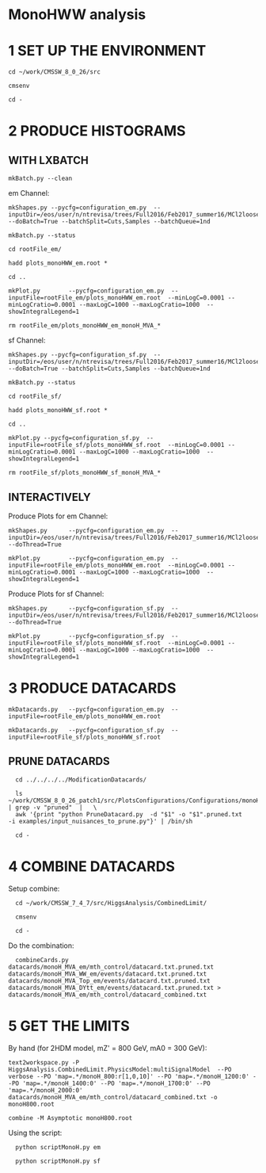MonoHWW analysis
================

# 1 SET UP THE ENVIRONMENT

    cd ~/work/CMSSW_8_0_26/src

    cmsenv

    cd -


# 2 PRODUCE HISTOGRAMS

WITH LXBATCH
------------

    mkBatch.py --clean

em Channel:

    mkShapes.py --pycfg=configuration_em.py  --inputDir=/eos/user/n/ntrevisa/trees/Full2016/Feb2017_summer16/MCl2looseCut__hadd__bSFL2pTEffCut__l2tight__wwSel__monohSel/  --doBatch=True --batchSplit=Cuts,Samples --batchQueue=1nd

    mkBatch.py --status

    cd rootFile_em/

    hadd plots_monoHWW_em.root *

    cd ..

    mkPlot.py        --pycfg=configuration_em.py  --inputFile=rootFile_em/plots_monoHWW_em.root  --minLogC=0.0001 --minLogCratio=0.0001 --maxLogC=1000 --maxLogCratio=1000  --showIntegralLegend=1

    rm rootFile_em/plots_monoHWW_em_monoH_MVA_*


sf Channel:

    mkShapes.py --pycfg=configuration_sf.py  --inputDir=/eos/user/n/ntrevisa/trees/Full2016/Feb2017_summer16/MCl2looseCut__hadd__bSFL2pTEffCut__l2tight__sfSel__monohSel/  --doBatch=True --batchSplit=Cuts,Samples --batchQueue=1nd

    mkBatch.py --status

    cd rootFile_sf/

    hadd plots_monoHWW_sf.root *

    cd ..

    mkPlot.py --pycfg=configuration_sf.py  --inputFile=rootFile_sf/plots_monoHWW_sf.root  --minLogC=0.0001 --minLogCratio=0.0001 --maxLogC=1000 --maxLogCratio=1000  --showIntegralLegend=1

    rm rootFile_sf/plots_monoHWW_sf_monoH_MVA_*



INTERACTIVELY
-------------

Produce Plots for em Channel:

    mkShapes.py      --pycfg=configuration_em.py  --inputDir=/eos/user/n/ntrevisa/trees/Full2016/Feb2017_summer16/MCl2looseCut__hadd__bSFL2pTEffCut__l2tight__wwSel__monohSel/  --doThread=True

    mkPlot.py        --pycfg=configuration_em.py  --inputFile=rootFile_em/plots_monoHWW_em.root  --minLogC=0.0001 --minLogCratio=0.0001 --maxLogC=1000 --maxLogCratio=1000  --showIntegralLegend=1


Produce Plots for sf Channel:

    mkShapes.py      --pycfg=configuration_sf.py  --inputDir=/eos/user/n/ntrevisa/trees/Full2016/Feb2017_summer16/MCl2looseCut__hadd__bSFL2pTEffCut__l2tight__sfSel__monohSel/ --doThread=True

    mkPlot.py        --pycfg=configuration_sf.py  --inputFile=rootFile_sf/plots_monoHWW_sf.root  --minLogC=0.0001 --minLogCratio=0.0001 --maxLogC=1000 --maxLogCratio=1000  --showIntegralLegend=1


# 3 PRODUCE DATACARDS

    mkDatacards.py   --pycfg=configuration_em.py  --inputFile=rootFile_em/plots_monoHWW_em.root

    mkDatacards.py   --pycfg=configuration_sf.py  --inputFile=rootFile_sf/plots_monoHWW_sf.root


PRUNE DATACARDS
---------------

      cd ../../../../ModificationDatacards/

      ls ~/work/CMSSW_8_0_26_patch1/src/PlotsConfigurations/Configurations/monoHWW/Full2016/datacards/*/*/*.txt  | grep -v "pruned"  |   \
      awk '{print "python PruneDatacard.py  -d "$1" -o "$1".pruned.txt    -i examples/input_nuisances_to_prune.py"}' | /bin/sh

      cd -


# 4 COMBINE DATACARDS

Setup combine:

      cd ~/work/CMSSW_7_4_7/src/HiggsAnalysis/CombinedLimit/

      cmsenv     

      cd -

Do the combination:

      combineCards.py datacards/monoH_MVA_em/mth_control/datacard.txt.pruned.txt datacards/monoH_MVA_WW_em/events/datacard.txt.pruned.txt datacards/monoH_MVA_Top_em/events/datacard.txt.pruned.txt datacards/monoH_MVA_DYtt_em/events/datacard.txt.pruned.txt > datacards/monoH_MVA_em/mth_control/datacard_combined.txt


# 5 GET THE LIMITS

By hand (for 2HDM model, mZ' = 800 GeV, mA0 = 300 GeV):

    text2workspace.py -P HiggsAnalysis.CombinedLimit.PhysicsModel:multiSignalModel  --PO verbose --PO 'map=.*/monoH_800:r[1,0,10]' --PO 'map=.*/monoH_1200:0' --PO 'map=.*/monoH_1400:0' --PO 'map=.*/monoH_1700:0' --PO 'map=.*/monoH_2000:0' datacards/monoH_MVA_em/mth_control/datacard_combined.txt -o monoH800.root
    
    combine -M Asymptotic monoH800.root

Using the script:

      python scriptMonoH.py em

      python scriptMonoH.py sf